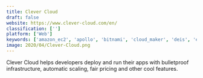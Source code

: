 ```yaml
---
title: Clever Cloud
draft: false 
website: https://www.clever-cloud.com/en/
classification: ['']
platform: ['Web']
keywords: ['amazon_ec2', 'apollo', 'bitnami', 'cloud_maker', 'deis', 'engine_yard_cloud', 'google_app_engine', 'grasshopper', 'heroku', 'nanobox', 'openshift', 'pivotal', 'salesforce_app_cloud', 'tsuru']
image: 2020/04/Clever-Cloud.png
---
```

Clever Cloud helps developers deploy and run their apps with bulletproof infrastructure, automatic scaling, fair pricing and other cool features.